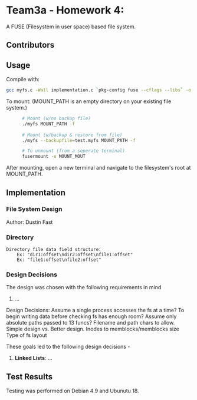 # Team3a - Homework 4: 

A FUSE (Filesystem in user space) based file system.

## Contributors

## Usage

Compile with:
``` sh
gcc myfs.c -Wall implementation.c `pkg-config fuse --cflags --libs` -o myfs
```

To mount:
(MOUNT_PATH is an empty directory on your existing file system.)

``` sh
      # Mount (w/no backup file)
      ./myfs MOUNT_PATH -f
    
      # Mount (w/backup & restore from file)
      ./myfs --backupfile=test.myfs MOUNT_PATH -f

      # To unmount (from a seperate terminal)
      fusermount -u MOUNT_MOUT
```
    
After mounting, open a new terminal and navigate to the filesystem's root at MOUNT_PATH.

## Implementation


### File System Design


Author: Dustin Fast
    


### Directory 
    Directory file data field structure:
        Ex: "dir1:offset\ndir2:offset\nfile1:offset"
        Ex: "file1:offset\nfile2:offset"

        
### Design Decisions
The design was chosen with the following requirements in mind


1. ...

Design Decisions:
        Assume a single process accesses the fs at a time?
        To begin writing data before checking fs has enough room?
        Assume only absolute paths passed to 13 funcs?
        Filename and path chars to allow.
        Simple design vs. Better design.
        Inodes to memblocks/memblocks size
        Type of fs layout

These goals led to the following design decisions -
1. **Linked Lists**: ...


## Test Results

Testing was performed on Debian 4.9 and Ubunutu 18. 




